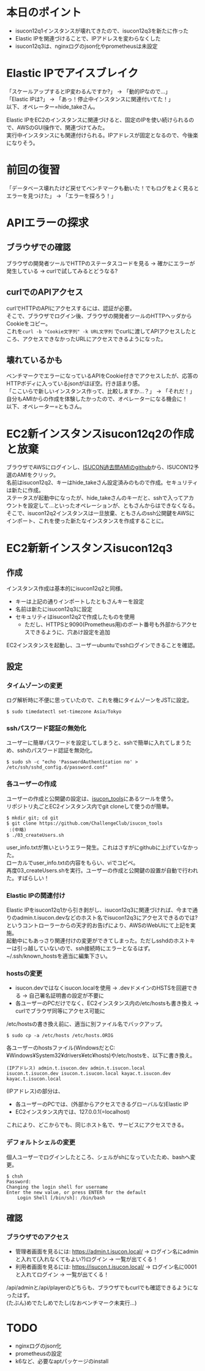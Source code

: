 # 本日のポイント
- isucon12q1インスタンスが壊れてきたので、isucon12q3を新たに作った
- Elastic IPを関連づけることで、IPアドレスを変わらなくした
- isucon12q3は、nginxログのjson化やprometheusは未設定

# Elastic IPでアイスブレイク
「スケールアップするとIP変わるんですか?」 -> 「動的IPなので…」<br>
「Elastic IPは?」 -> 「あっ！停止中インスタンスに関連付いてた！」<br>
以下、オペレーター=hide_takeさん。

Elastic IPをEC2のインスタンスに関連づけると、固定のIPを使い続けられるので、AWSのGUI操作で、関連づけてみた。<br>
実行中インスタンスにも関連付けられる。IPアドレスが固定となるので、今後楽になりそう。

# 前回の復習
「データベース壊れたけど戻せてベンチマークも動いた！でもログをよく見るとエラーを見つけた」 -> 「エラーを探ろう！」

# APIエラーの探求
## ブラウザでの確認
ブラウザの開発者ツールでHTTPのステータスコードを見る -> 確かにエラーが発生している -> curlで試してみるとどうなる?
## curlでのAPIアクセス
curlでHTTPのAPIにアクセスするには、認証が必要。<br>
そこで、ブラウザでログイン後、ブラウザの開発者ツールのHTTPヘッダからCookieをコピー。<br>
これを`curl -b "Cookie文字列" -k URL文字列` でcurlに渡してAPIアクセスしたところ、アクセスできなかったURLにアクセスできるようになった。
## 壊れているかも
ベンチマークでエラーになっているAPIをCookie付きでアクセスしたが、応答のHTTPボディに入っているjsonがほぼ空。行き詰まり感。<br>
「ここいらで新しいインスタンス作って、比較しますか…？」 -> 「それだ！」<br>
自分もAMIからの作成を体験したかったので、オペレーターになる機会に！<br>
以下、オペレーター=ともさん。

# EC2新インスタンスisucon12q2の作成と放棄
ブラウザでAWSにログインし、[ISUCON過去問AMIのgithub](https://github.com/matsuu/aws-isucon)から、ISUCON12予選のAMIをクリック。<br>
名前はisucon12q2、キーはhide_takeさん設定済みのもので作成。セキュリティは新たに作成。<br>
ステータスが起動中になったが、hide_takeさんのキーだと、sshで入ってアカウントを設定して…といったオペレーションが、ともさんからはできなくなる。<br>
そこで、isucon12q2インスタンスは一旦放棄、ともさんのssh公開鍵をAWSにインポート、これを使った新たなインスタンスを作成することに。

# EC2新新インスタンスisucon12q3
## 作成
インスタンス作成は基本的にisucon12q2と同様。
- キーは上記の通りインポートしたともさんキーを設定
- 名前は新たにisucon12q3に設定
- セキュリティはisucon12q2で作成したものを使用
  - ただし、HTTPSと9090(Prometheus用)のポート番号も外部からアクセスできるように、穴あけ設定を追加

EC2インスタンスを起動し、ユーザーubuntuでsshログインできることを確認。
## 設定 
### タイムゾーンの変更
ログ解析時に不便に思っていたので、これを機にタイムゾーンをJSTに設定。
```
$ sudo timedatectl set-timezone Asia/Tokyo
```
### sshパスワード認証の無効化
ユーザーに簡単パスワードを設定してしまうと、sshで簡単に入れてしまうため、sshのパスワード認証を無効化。
```
$ sudo sh -c "echo 'PasswordAuthentication no' > /etc/ssh/sshd_config.d/password.conf"
```
### 各ユーザーの作成
ユーザーの作成と公開鍵の設定は、[isucon_tools](https://github.com/ChallengeClub/isucon_tools)にあるツールを使う。<br>
リポジトリ丸ごとEC2インスタンス内でgit cloneして使うのが簡単。
```
$ mkdir git; cd git
$ git clone https://github.com/ChallengeClub/isucon_tools
 :(中略)
$ ./03_createUsers.sh
```
user_info.txtが無いというエラー発生。これはさすがにgithubに上げていなかった。<br>
ローカルでuser_info.txtの内容をもらい、viでコピペ。<br>
再度03_createUsers.shを実行。ユーザーの作成と公開鍵の設置が自動で行われた。すばらしい！
### Elastic IPの関連付け
Elastic IPをisucon12q1から引き剥がし、isucon12q3に関連づければ、今まで通りのadmin.t.isucon.devなどのホスト名でisucon12q3にアクセスできるのでは?<br>
というコントローラーからの天才的お告げにより、AWSのWebUIにて上記を実施。<br>
起動中にもあっさり関連付けの変更ができてしまった。ただしsshdのホストキーは引っ越していないので、ssh接続時にエラーとなるはず。~/.ssh/known_hostsを適当に編集下さい。
### hostsの変更
- isucon.devではなくisucon.localを使用 -> .devドメインのHSTSを回避できる -> 自己署名証明書の設定が不要に
- 各ユーザーのPCだけでなく、EC2インスタンス内の/etc/hostsも書き換え -> curlでブラウザ同等にアクセス可能に

/etc/hostsの書き換え前に、適当に別ファイル名でバックアップ。
```
$ sudo cp -a /etc/hosts /etc/hosts.ORIG
```

各ユーザーのhostsファイル(WindowsだとC:¥Windows¥System32¥drivers¥etc¥hosts)や/etc/hostsを、以下に書き換え。
```
(IPアドレス) admin.t.isucon.dev admin.t.isucon.local isucon.t.isucon.dev isucon.t.isucon.local kayac.t.isucon.dev kayac.t.isucon.local
```
(IPアドレス)の部分は、
- 各ユーザーのPCでは、(外部からアクセスできるグローバルな)Elastic IP
- EC2インスタンス内では、127.0.0.1(=localhost)

これにより、どこからでも、同じホスト名で、サービスにアクセスできる。
### デフォルトシェルの変更
個人ユーザーでログインしたところ、シェルがshになっていたため、bashへ変更。
```
$ chsh
Password:
Changing the login shell for username
Enter the new value, or press ENTER for the default
    Login Shell [/bin/sh]: /bin/bash
```
## 確認
### ブラウザでのアクセス
- 管理者画面を見るには: https://admin.t.isucon.local/ -> ログイン名にadminと入れて(入れなくてもよい?)ログイン -> 一覧が出てくる！
- 利用者画面を見るには: https://isucon.t.isucon.local/ -> ログイン名に0001と入れてログイン -> 一覧が出てくる！

/api/adminと/api/playerのどちらも、ブラウザでもcurlでも確認できるようになったはず。<br>
(たぶん)めでたしめでたし(なおベンチマーク未実行…)

# TODO
- nginxログのjson化
- prometheusの設定
- k6など、必要なaptパッケージのinstall
